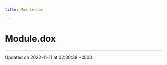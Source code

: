 ```yaml
---
title: Module.dox

---
```


# Module.dox








-------------------------------

Updated on 2022-11-11 at 02:30:38 +0000
